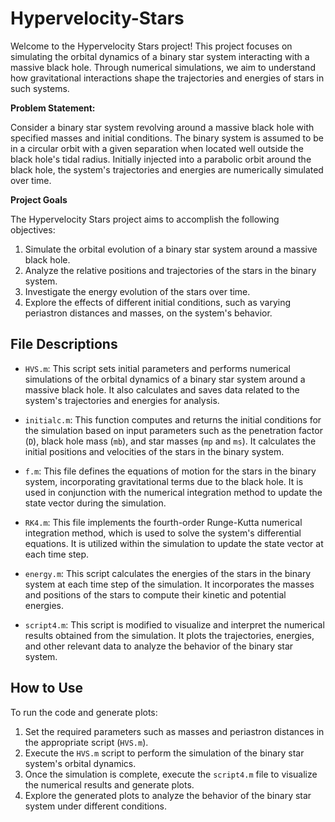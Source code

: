 # Hypervelocity-Stars

Welcome to the Hypervelocity Stars project! This project focuses on simulating the orbital dynamics of a binary star system interacting with a massive black hole. Through numerical simulations, we aim to understand how gravitational interactions shape the trajectories and energies of stars in such systems.

**Problem Statement:**

Consider a binary star system revolving around a massive black hole with specified masses and initial conditions. The binary system is assumed to be in a circular orbit with a given separation when located well outside the black hole's tidal radius. Initially injected into a parabolic orbit around the black hole, the system's trajectories and energies are numerically simulated over time. 

**Project Goals**

The Hypervelocity Stars project aims to accomplish the following objectives:

1. Simulate the orbital evolution of a binary star system around a massive black hole.
2. Analyze the relative positions and trajectories of the stars in the binary system.
3. Investigate the energy evolution of the stars over time.
4. Explore the effects of different initial conditions, such as varying periastron distances and masses, on the system's behavior.

## File Descriptions

- `HVS.m`: This script sets initial parameters and performs numerical simulations of the orbital dynamics of a binary star system around a massive black hole. It also calculates and saves data related to the system's trajectories and energies for analysis.

- `initialc.m`: This function computes and returns the initial conditions for the simulation based on input parameters such as the penetration factor (`D`), black hole mass (`mb`), and star masses (`mp` and `ms`). It calculates the initial positions and velocities of the stars in the binary system.

- `f.m`: This file defines the equations of motion for the stars in the binary system, incorporating gravitational terms due to the black hole. It is used in conjunction with the numerical integration method to update the state vector during the simulation.

- `RK4.m`: This file implements the fourth-order Runge-Kutta numerical integration method, which is used to solve the system's differential equations. It is utilized within the simulation to update the state vector at each time step.

- `energy.m`: This script calculates the energies of the stars in the binary system at each time step of the simulation. It incorporates the masses and positions of the stars to compute their kinetic and potential energies.

- `script4.m`: This script is modified to visualize and interpret the numerical results obtained from the simulation. It plots the trajectories, energies, and other relevant data to analyze the behavior of the binary star system.

## How to Use

To run the code and generate plots:

1. Set the required parameters such as masses and periastron distances in the appropriate script (`HVS.m`).
2. Execute the `HVS.m` script to perform the simulation of the binary star system's orbital dynamics.
3. Once the simulation is complete, execute the `script4.m` file to visualize the numerical results and generate plots.
4. Explore the generated plots to analyze the behavior of the binary star system under different conditions.



